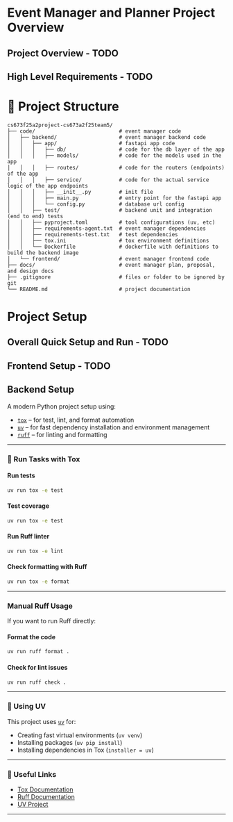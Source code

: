 # Event Manager and Planner Project Overview

## Project Overview - TODO

## High Level Requirements - TODO

# 📁 Project Structure
```
cs673f25a2project-cs673a2f25team5/
├── code/                           # event manager code
│   ├── backend/                    # event manager backend code
│   │   ├── app/                    # fastapi app code
│   │   │   ├── db/                 # code for the db layer of the app
│   │   │   ├── models/             # code for the models used in the app
│   │   │   ├── routes/             # code for the routers (endpoints) of the app
│   │   │   ├── service/            # code for the actual service logic of the app endpoints
│   │   │   ├── __init__.py         # init file
│   │   │   ├── main.py             # entry point for the fastapi app
│   │   │   └── config.py           # database url config
│   │   ├── test/                   # backend unit and integration (end to end) tests
│   │   ├── pyproject.toml          # tool configurations (uv, etc)
│   │   ├── requirements-agent.txt  # event manager dependencies
│   │   ├── requirements-test.txt   # test dependencies
│   │   ├── tox.ini                 # tox environment definitions
│   │   └── Dockerfile              # dockerfile with definitions to build the backend image
│   └── frontend/                   # event manager frontend code
├── docs/                           # event manager plan, proposal, and design docs
├── .gitignore                      # files or folder to be ignored by git
└── README.md                       # project documentation
```

# Project Setup

## Overall Quick Setup and Run - TODO

## Frontend Setup - TODO

## Backend Setup
A modern Python project setup using:
- [`tox`](https://tox.readthedocs.io/) – for test, lint, and format automation
- [`uv`](https://github.com/astral-sh/uv) – for fast dependency installation and environment management
- [`ruff`](https://docs.astral.sh/ruff/) – for linting and formatting
---

### 🧪 Run Tasks with Tox
#### Run tests
```bash
uv run tox -e test
```

#### Test coverage
```bash
uv run tox -e test
```

#### Run Ruff linter
```bash
uv run tox -e lint
```

#### Check formatting with Ruff
```bash
uv run tox -e format
```
---

### Manual Ruff Usage
If you want to run Ruff directly:

#### Format the code
```bash
uv run ruff format .
```

#### Check for lint issues
```bash
uv run ruff check .
```
---

### 🧊 Using UV
This project uses [`uv`](https://github.com/astral-sh/uv) for:
- Creating fast virtual environments (`uv venv`)
- Installing packages (`uv pip install`)
- Installing dependencies in Tox (`installer = uv`)
---

### 🔗 Useful Links
- [Tox Documentation](https://tox.readthedocs.io/)
- [Ruff Documentation](https://docs.astral.sh/ruff/)
- [UV Project](https://github.com/astral-sh/uv)
---
